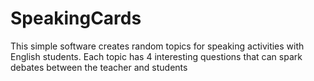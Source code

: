 # SpeakingCards

This simple software creates random topics for speaking activities with English students. Each topic has 4 interesting questions that can spark debates between the teacher and students
